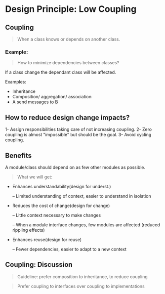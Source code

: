 # Design Principle: Low Coupling

## Coupling
> When a class knows or depends on another class.

### Example: 
> How to minimize dependencies between classes?

If a class change the dependant class will be affected.

Examples:
* Inheritance
* Composition/ aggregation/ association
* A send messages to B

## How to reduce design change impacts?

1- Assign responsibilities taking care of not increasing coupling.
2- Zero coupling is almost "impossible" but should be the goal.
3- Avoid cycling coupling.

## Benefits

A module/class should depend on as few other modules as possible.

> What we will get:
* Enhances understandability(design for underst.) 

    – Limited understanding of context, easier to understand in isolation

* Reduces the cost of change(design for change)

    – Little context necessary to make changes

    – When a module interface changes, few modules are affected (reduced rippling effects)

* Enhances reuse(design for reuse)

    – Fewer dependencies, easier to adapt to a new context

## Coupling: Discussion

> Guideline: prefer composition to inheritance, to reduce coupling

> Prefer coupling to interfaces over coupling to implementations
